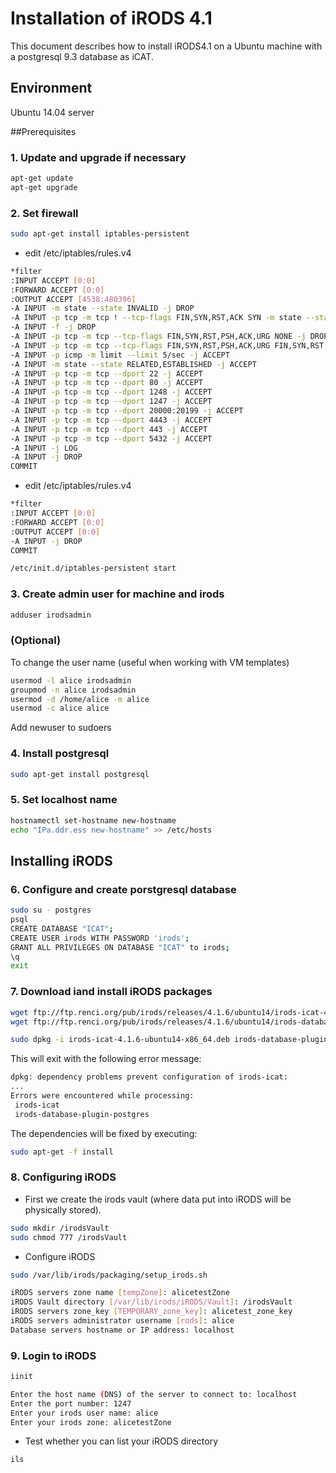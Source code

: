 # Installation of iRODS 4.1
This document describes how to install iRODS4.1 on a Ubuntu machine with a postgresql 9.3 database as iCAT. 

## Environment
Ubuntu 14.04 server

##Prerequisites
### 1. Update and upgrade if necessary
```sh
apt-get update
apt-get upgrade
```
### 2. Set firewall
```sh
sudo apt-get install iptables-persistent
```
- edit /etc/iptables/rules.v4
```sh
*filter
:INPUT ACCEPT [0:0]
:FORWARD ACCEPT [0:0]
:OUTPUT ACCEPT [4538:480396]
-A INPUT -m state --state INVALID -j DROP
-A INPUT -p tcp -m tcp ! --tcp-flags FIN,SYN,RST,ACK SYN -m state --state NEW -j DROP
-A INPUT -f -j DROP
-A INPUT -p tcp -m tcp --tcp-flags FIN,SYN,RST,PSH,ACK,URG NONE -j DROP
-A INPUT -p tcp -m tcp --tcp-flags FIN,SYN,RST,PSH,ACK,URG FIN,SYN,RST,PSH,ACK,URG -j DROP
-A INPUT -p icmp -m limit --limit 5/sec -j ACCEPT
-A INPUT -m state --state RELATED,ESTABLISHED -j ACCEPT
-A INPUT -p tcp -m tcp --dport 22 -j ACCEPT
-A INPUT -p tcp -m tcp --dport 80 -j ACCEPT
-A INPUT -p tcp -m tcp --dport 1248 -j ACCEPT
-A INPUT -p tcp -m tcp --dport 1247 -j ACCEPT
-A INPUT -p tcp -m tcp --dport 20000:20199 -j ACCEPT
-A INPUT -p tcp -m tcp --dport 4443 -j ACCEPT
-A INPUT -p tcp -m tcp --dport 443 -j ACCEPT
-A INPUT -p tcp -m tcp --dport 5432 -j ACCEPT
-A INPUT -j LOG
-A INPUT -j DROP
COMMIT
```
- edit /etc/iptables/rules.v4
```sh
*filter
:INPUT ACCEPT [0:0]
:FORWARD ACCEPT [0:0]
:OUTPUT ACCEPT [0:0]
-A INPUT -j DROP
COMMIT 
```

```sh
/etc/init.d/iptables-persistent start
```

### 3. Create admin user for machine and irods
```sh
adduser irodsadmin
```
### (Optional) 
To change the user name (useful when working with VM templates)
```sh
usermod -l alice irodsadmin 
groupmod -n alice irodsadmin
usermod -d /home/alice -m alice
usermod -c alice alice
```
Add newuser to sudoers

### 4. Install postgresql
```sh
sudo apt-get install postgresql
```

### 5. Set localhost name

```sh
hostnamectl set-hostname new-hostname
echo "IPa.ddr.ess new-hostname" >> /etc/hosts
```

## Installing iRODS
### 6. Configure and create porstgresql database
```sh
sudo su - postgres
psql
CREATE DATABASE "ICAT";
CREATE USER irods WITH PASSWORD 'irods';
GRANT ALL PRIVILEGES ON DATABASE "ICAT" to irods;
\q
exit
```
### 7. Download iand install iRODS packages
```sh
wget ftp://ftp.renci.org/pub/irods/releases/4.1.6/ubuntu14/irods-icat-4.1.6-ubuntu14-x86_64.deb
wget ftp://ftp.renci.org/pub/irods/releases/4.1.6/ubuntu14/irods-database-plugin-postgres-1.6-ubuntu14-x86_64.deb
```

```sh
sudo dpkg -i irods-icat-4.1.6-ubuntu14-x86_64.deb irods-database-plugin-postgres-1.6-ubuntu14-x86_64.deb 
```
This will exit with the following error message:
```sh
dpkg: dependency problems prevent configuration of irods-icat:
...
Errors were encountered while processing:
 irods-icat
 irods-database-plugin-postgres
```
The dependencies will be fixed by executing:
```sh
sudo apt-get -f install
```

### 8. Configuring iRODS
- First we create the irods vault (where data put into iRODS will be physically stored).
```sh
sudo mkdir /irodsVault 
sudo chmod 777 /irodsVault
```

- Configure iRODS
```sh
sudo /var/lib/irods/packaging/setup_irods.sh
```

```sh
iRODS servers zone name [tempZone]: alicetestZone
iRODS Vault directory [/var/lib/irods/iRODS/Vault]: /irodsVault
iRODS servers zone_key [TEMPORARY_zone_key]: alicetest_zone_key
iRODS servers administrator username [rods]: alice
Database servers hostname or IP address: localhost
```

### 9. Login to iRODS

```sh
iinit
```

```sh
Enter the host name (DNS) of the server to connect to: localhost
Enter the port number: 1247
Enter your irods user name: alice
Enter your irods zone: alicetestZone
```
- Test whether you can list your iRODS directory
```sh
ils
```

